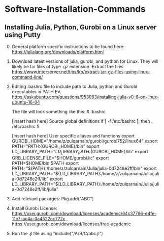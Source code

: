 # Software-Installation-Commands

## Installing Julia, Python, Gurobi on a Linux server using Putty

0. General platform specific instructions to be found here: https://julialang.org/downloads/platform.html

1. Download latest versions of julia, gurobi, and python for Linux. They will likely be tar files of type .gz extension. Extract the files:   https://www.interserver.net/tips/kb/extract-tar-gz-files-using-linux-command-line/

2. Editing .bashrc file to include path to Julia, python and Gurobi executables in PATH EV. 
https://askubuntu.com/questions/953093/installing-julia-v0-6-on-linux-ubuntu-16-04

	The file will look something like this:  # .bashrc

	[insert hash here] Source global definitions
	if [ -f /etc/bashrc ]; then
	. /etc/bashrc
	fi

	[insert hash here] User specific aliases and functions
	export GUROBI_HOME="/home/z/zulqarnain/gurobi/gurobi752/linux64"
	export PATH="${PATH}:${GUROBI_HOME}/bin"
	export LD_LIBRARY_PATH="${LD_LIBRARY_PATH}:${GUROBI_HOME}/lib"
	export GRB_LICENSE_FILE="$HOME/gurobi.lic"
	export PATH=$HOME/bin:$PATH
	export PATH="${PATH}:/home/z/zulqarnain/Julia/julia-0d7248e2ff/bin"
	export LD_LIBRARY_PATH="${LD_LIBRARY_PATH}:/home/z/zulqarnain/Julia/julia-0d7248e2ff/lib"
	export LD_LIBRARY_PATH="${LD_LIBRARY_PATH}:/home/z/zulqarnain/Julia/julia-0d7248e2ff/lib/julia"

3. Add relevant packages: Pkg.add("ABC")

4. Install Gurobi License: https://user.gurobi.com/download/licenses/academic/64c37766-e4fe-11e7-ac4a-0a4522cc772c , https://user.gurobi.com/download/licenses/free-academic

5. Run the .jl file using "include("/A/B/C/abc.jl")
